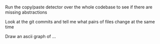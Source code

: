 Run the copy/paste detector over the whole codebase to see if there are missing abstractions

Look at the git commits and tell me what pairs of files change at the same time

Draw an ascii graph of ...
